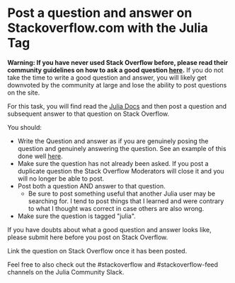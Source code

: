 # Post a question and answer on Stackoverflow.com with the Julia Tag

**Warning: If you have never used Stack Overflow before, please read their community guidelines on how to ask a good question [here](https://stackoverflow.com/help/how-to-ask).** If you do not take the time to write a good question and answer, you will likely get downvoted by the community at large and lose the ability to post questions on the site.

For this task, you will find read the [Julia Docs](https://docs.julialang.org/en/v1/) and then post a question and subsequent answer to that question on Stack Overflow.

You should:

*   Write the Question and answer as if you are genuinely posing the question and genuinely answering the question. See an example of this done well [here](https://stackoverflow.com/questions/58997651/how-to-use-operators-as-functions-in-julia/58997652#58997652).
*   Make sure the question has not already been asked. If you post a duplicate question the Stack Overflow Moderators will close it and you will no longer be able to post.
*   Post both a question AND answer to that question.
    *   Be sure to post something useful that another Julia user may be searching for. I tend to post things that I learned and were contrary to what I thought was correct in case others are also wrong.
*   Make sure the question is tagged "julia".

If you have doubts about what a good question and answer looks like, please submit here before you post on Stack Overflow.

Link the question on Stack Overflow once it has been posted.

Feel free to also check out the #stackoverflow and #stackoverflow-feed channels on the Julia Community Slack.


